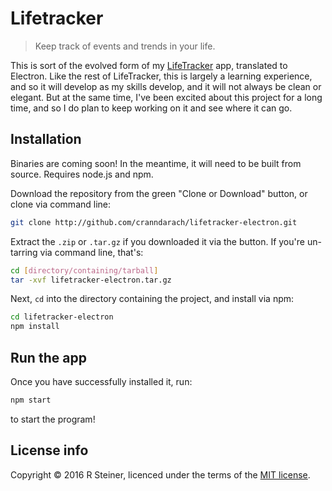 # Lifetracker

> Keep track of events and trends in your life.

This is sort of the evolved form of my [LifeTracker](http://github.com/cranndarach/lifetracker) app, translated to Electron. Like the rest of LifeTracker, this is largely a learning experience, and so it will develop as my skills develop, and it will not always be clean or elegant. But at the same time, I've been excited about this project for a long time, and so I do plan to keep working on it and see where it can go.

## Installation

Binaries are coming soon! In the meantime, it will need to be built from source. Requires node.js and npm.

Download the repository from the green "Clone or Download" button, or clone via command line:

```sh
git clone http://github.com/cranndarach/lifetracker-electron.git
```

Extract the `.zip` or `.tar.gz` if you downloaded it via the button. If you're un-tarring via command line, that's:

```sh
cd [directory/containing/tarball]
tar -xvf lifetracker-electron.tar.gz
```

Next, `cd` into the directory containing the project, and install via npm:

```sh
cd lifetracker-electron
npm install
```

## Run the app

Once you have successfully installed it, run:

```sh
npm start
```

to start the program!

## License info

Copyright © 2016 R Steiner, licenced under the terms of the [MIT license](https://github.com/cranndarach/lifetracker-electron/blob/master/LICENSE).
